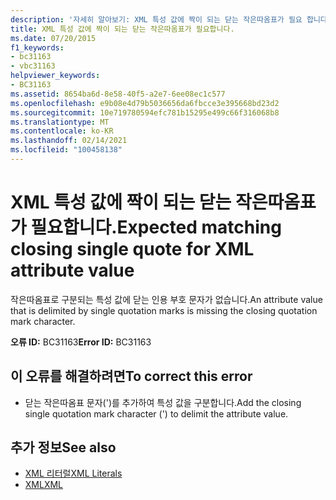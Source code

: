 ```yaml
---
description: '자세히 알아보기: XML 특성 값에 짝이 되는 닫는 작은따옴표가 필요 합니다.'
title: XML 특성 값에 짝이 되는 닫는 작은따옴표가 필요합니다.
ms.date: 07/20/2015
f1_keywords:
- bc31163
- vbc31163
helpviewer_keywords:
- BC31163
ms.assetid: 8654ba6d-8e58-40f5-a2e7-6ee08ec1c577
ms.openlocfilehash: e9b08e4d79b5036656da6fbcce3e395668bd23d2
ms.sourcegitcommit: 10e719780594efc781b15295e499c66f316068b8
ms.translationtype: MT
ms.contentlocale: ko-KR
ms.lasthandoff: 02/14/2021
ms.locfileid: "100458138"
---
```

# <a name="expected-matching-closing-single-quote-for-xml-attribute-value"></a><span data-ttu-id="9ff4e-103">XML 특성 값에 짝이 되는 닫는 작은따옴표가 필요합니다.</span><span class="sxs-lookup"><span data-stu-id="9ff4e-103">Expected matching closing single quote for XML attribute value</span></span>

<span data-ttu-id="9ff4e-104">작은따옴표로 구분되는 특성 값에 닫는 인용 부호 문자가 없습니다.</span><span class="sxs-lookup"><span data-stu-id="9ff4e-104">An attribute value that is delimited by single quotation marks is missing the closing quotation mark character.</span></span>  
  
 <span data-ttu-id="9ff4e-105">**오류 ID:** BC31163</span><span class="sxs-lookup"><span data-stu-id="9ff4e-105">**Error ID:** BC31163</span></span>  
  
## <a name="to-correct-this-error"></a><span data-ttu-id="9ff4e-106">이 오류를 해결하려면</span><span class="sxs-lookup"><span data-stu-id="9ff4e-106">To correct this error</span></span>  
  
- <span data-ttu-id="9ff4e-107">닫는 작은따옴표 문자(')를 추가하여 특성 값을 구분합니다.</span><span class="sxs-lookup"><span data-stu-id="9ff4e-107">Add the closing single quotation mark character (') to delimit the attribute value.</span></span>  
  
## <a name="see-also"></a><span data-ttu-id="9ff4e-108">추가 정보</span><span class="sxs-lookup"><span data-stu-id="9ff4e-108">See also</span></span>

- [<span data-ttu-id="9ff4e-109">XML 리터럴</span><span class="sxs-lookup"><span data-stu-id="9ff4e-109">XML Literals</span></span>](../language-reference/xml-literals/index.md)
- [<span data-ttu-id="9ff4e-110">XML</span><span class="sxs-lookup"><span data-stu-id="9ff4e-110">XML</span></span>](../programming-guide/language-features/xml/index.md)
